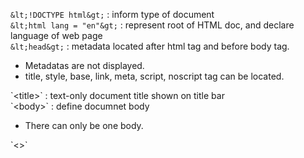 `&lt;!DOCTYPE html&gt;` : inform type of document</br>
`&lt;html lang = "en"&gt;` : represent root of HTML doc, and declare language of web page</br>
`&lt;head&gt;` : metadata located after html tag and before body tag.</br>
<ul>
    <li>Metadatas are not displayed.</li>
    <li>title, style, base, link, meta, script, noscript tag can be located.</li>
</ul>
`&lt;title&gt;` : text-only document title shown on title bar</br>
`&lt;body&gt;` : define documnet body</br>
<ul>
    <li>There can only be one body.</li>
</ul>
`&lt;&gt;`